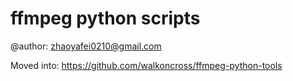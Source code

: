 # ffmpeg python scripts
@author: zhaoyafei0210@gmail.com

Moved into: https://github.com/walkoncross/ffmpeg-python-tools
